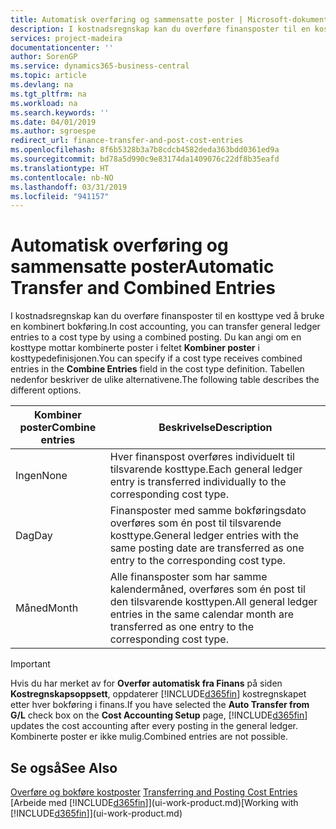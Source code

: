 ```yaml
---
title: Automatisk overføring og sammensatte poster | Microsoft-dokumentasjon
description: I kostnadsregnskap kan du overføre finansposter til en kosttype ved å bruke en kombinert bokføring. Du kan angi om en kosttype mottar kombinerte poster i feltet **Kombiner poster** i kosttypedefinisjonen. Tabellen nedenfor beskriver de ulike alternativene.
services: project-madeira
documentationcenter: ''
author: SorenGP
ms.service: dynamics365-business-central
ms.topic: article
ms.devlang: na
ms.tgt_pltfrm: na
ms.workload: na
ms.search.keywords: ''
ms.date: 04/01/2019
ms.author: sgroespe
redirect_url: finance-transfer-and-post-cost-entries
ms.openlocfilehash: 8f6b5328b3a7b8cdcb4582deda363bdd0361ed9a
ms.sourcegitcommit: bd78a5d990c9e83174da1409076c22df8b35eafd
ms.translationtype: HT
ms.contentlocale: nb-NO
ms.lasthandoff: 03/31/2019
ms.locfileid: "941157"
---
```

# <a name="automatic-transfer-and-combined-entries"></a><span data-ttu-id="e1ac7-105">Automatisk overføring og sammensatte poster</span><span class="sxs-lookup"><span data-stu-id="e1ac7-105">Automatic Transfer and Combined Entries</span></span>
<span data-ttu-id="e1ac7-106">I kostnadsregnskap kan du overføre finansposter til en kosttype ved å bruke en kombinert bokføring.</span><span class="sxs-lookup"><span data-stu-id="e1ac7-106">In cost accounting, you can transfer general ledger entries to a cost type by using a combined posting.</span></span> <span data-ttu-id="e1ac7-107">Du kan angi om en kosttype mottar kombinerte poster i feltet **Kombiner poster** i kosttypedefinisjonen.</span><span class="sxs-lookup"><span data-stu-id="e1ac7-107">You can specify if a cost type receives combined entries in the **Combine Entries** field in the cost type definition.</span></span> <span data-ttu-id="e1ac7-108">Tabellen nedenfor beskriver de ulike alternativene.</span><span class="sxs-lookup"><span data-stu-id="e1ac7-108">The following table describes the different options.</span></span>  

|<span data-ttu-id="e1ac7-109">Kombiner poster</span><span class="sxs-lookup"><span data-stu-id="e1ac7-109">Combine entries</span></span>|<span data-ttu-id="e1ac7-110">Beskrivelse</span><span class="sxs-lookup"><span data-stu-id="e1ac7-110">Description</span></span>|  
|---------------------|-----------------|  
|<span data-ttu-id="e1ac7-111">Ingen</span><span class="sxs-lookup"><span data-stu-id="e1ac7-111">None</span></span>|<span data-ttu-id="e1ac7-112">Hver finanspost overføres individuelt til tilsvarende kosttype.</span><span class="sxs-lookup"><span data-stu-id="e1ac7-112">Each general ledger entry is transferred individually to the corresponding cost type.</span></span>|  
|<span data-ttu-id="e1ac7-113">Dag</span><span class="sxs-lookup"><span data-stu-id="e1ac7-113">Day</span></span>|<span data-ttu-id="e1ac7-114">Finansposter med samme bokføringsdato overføres som én post til tilsvarende kosttype.</span><span class="sxs-lookup"><span data-stu-id="e1ac7-114">General ledger entries with the same posting date are transferred as one entry to the corresponding cost type.</span></span>|  
|<span data-ttu-id="e1ac7-115">Måned</span><span class="sxs-lookup"><span data-stu-id="e1ac7-115">Month</span></span>|<span data-ttu-id="e1ac7-116">Alle finansposter som har samme kalendermåned, overføres som én post til den tilsvarende kosttypen.</span><span class="sxs-lookup"><span data-stu-id="e1ac7-116">All general ledger entries in the same calendar month are transferred as one entry to the corresponding cost type.</span></span>|  

> [!IMPORTANT]  
>  <span data-ttu-id="e1ac7-117">Hvis du har merket av for **Overfør automatisk fra Finans** på siden **Kostregnskapsoppsett**, oppdaterer [!INCLUDE[d365fin](includes/d365fin_md.md)] kostregnskapet etter hver bokføring i finans.</span><span class="sxs-lookup"><span data-stu-id="e1ac7-117">If you have selected the **Auto Transfer from G/L** check box on the **Cost Accounting Setup** page, [!INCLUDE[d365fin](includes/d365fin_md.md)] updates the cost accounting after every posting in the general ledger.</span></span> <span data-ttu-id="e1ac7-118">Kombinerte poster er ikke mulig.</span><span class="sxs-lookup"><span data-stu-id="e1ac7-118">Combined entries are not possible.</span></span>  

## <a name="see-also"></a><span data-ttu-id="e1ac7-119">Se også</span><span class="sxs-lookup"><span data-stu-id="e1ac7-119">See Also</span></span>  
 <span data-ttu-id="e1ac7-120">[Overføre og bokføre kostposter](finance-transfer-and-post-cost-entries.md) </span><span class="sxs-lookup"><span data-stu-id="e1ac7-120">[Transferring and Posting Cost Entries](finance-transfer-and-post-cost-entries.md) </span></span>  
 <span data-ttu-id="e1ac7-121">[Arbeide med [!INCLUDE[d365fin](includes/d365fin_md.md)]](ui-work-product.md)</span><span class="sxs-lookup"><span data-stu-id="e1ac7-121">[Working with [!INCLUDE[d365fin](includes/d365fin_md.md)]](ui-work-product.md)</span></span>
